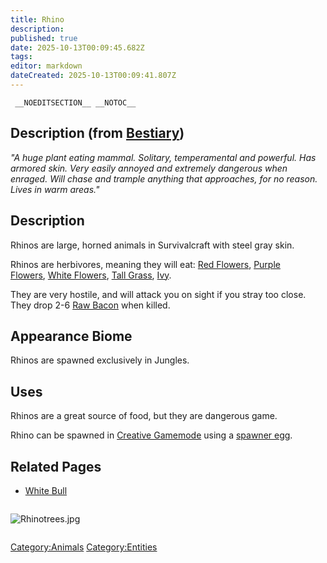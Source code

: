 ```yaml
---
title: Rhino
description: 
published: true
date: 2025-10-13T00:09:45.682Z
tags: 
editor: markdown
dateCreated: 2025-10-13T00:09:41.807Z
---
```


` __NOEDITSECTION__ __NOTOC__`

## Description (from [Bestiary](Bestiary "wikilink"))

*"A huge plant eating mammal. Solitary, temperamental and powerful. Has
armored skin. Very easily annoyed and extremely dangerous when enraged.
Will chase and trample anything that approaches, for no reason. Lives in
warm areas."*

## Description

Rhinos are large, horned animals in Survivalcraft with steel gray skin.

Rhinos are herbivores, meaning they will eat: [Red
Flowers](Red_Flower "wikilink"), [Purple
Flowers](Purple_Flower "wikilink"), [White
Flowers](White_Flower "wikilink"), [Tall
Grass](Tall_Grass "wikilink"), [Ivy](Ivy "wikilink").

They are very hostile, and will attack you on sight if you stray too
close. They drop 2-6 [Raw Bacon](Raw_Bacon "wikilink") when killed. 

## Appearance Biome

Rhinos are spawned exclusively in Jungles.

## Uses

Rhinos are a great source of food, but they are dangerous game.

Rhino can be spawned in [Creative
Gamemode](Creative_Gamemode "wikilink") using a [spawner
egg](Creative_Eggs "wikilink").

## Related Pages

  - [White Bull](White_Bull "wikilink")

<div style=" overflow: hidden">

![Rhinotrees.jpg](Rhinotrees.jpg "Rhinotrees.jpg")

</div>

[Category:Animals](Category:Animals "wikilink")
[Category:Entities](Category:Entities "wikilink")